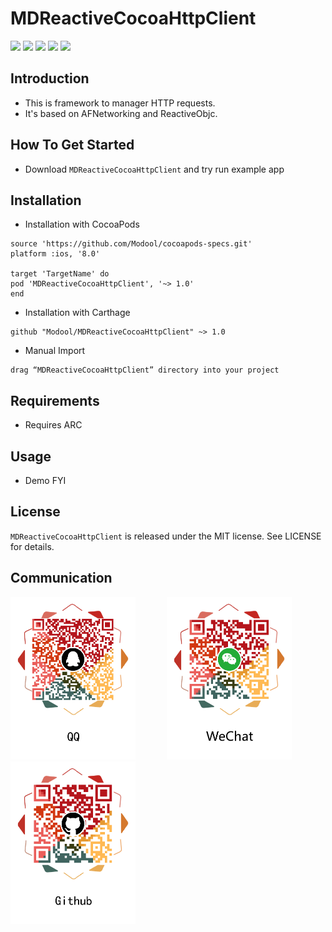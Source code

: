 # MDReactiveCocoaHttpClient

[![](https://img.shields.io/travis/rust-lang/rust.svg?style=flat)](https://github.com/Modool)
[![](https://img.shields.io/badge/language-Object--C-1eafeb.svg?style=flat)](https://developer.apple.com/Objective-C)
[![](https://img.shields.io/badge/license-MIT-353535.svg?style=flat)](https://developer.apple.com/iphone/index.action)
[![](https://img.shields.io/badge/platform-iOS-lightgrey.svg?style=flat)](https://github.com/Modool)
[![](https://img.shields.io/badge/QQ群-662988771-red.svg)](http://wpa.qq.com/msgrd?v=3&uin=662988771&site=qq&menu=yes)

## Introduction

- This is framework to manager HTTP requests. 
- It's based on AFNetworking and ReactiveObjc.

## How To Get Started

* Download `MDReactiveCocoaHttpClient` and try run example app

## Installation


* Installation with CocoaPods

```
source 'https://github.com/Modool/cocoapods-specs.git'
platform :ios, '8.0'

target 'TargetName' do
pod 'MDReactiveCocoaHttpClient', '~> 1.0'
end
```

* Installation with Carthage

```
github "Modool/MDReactiveCocoaHttpClient" ~> 1.0
```

* Manual Import

```
drag “MDReactiveCocoaHttpClient” directory into your project

```

## Requirements
- Requires ARC

## Usage

* Demo FYI 

## License
`MDReactiveCocoaHttpClient` is released under the MIT license. See LICENSE for details.

## Communication

<img src="https://github.com/Modool/Resources/blob/master/images/social/qq_1000.png?raw=true" width=200><img style="margin:0px 50px 0px 50px" src="https://github.com/Modool/Resources/blob/master/images/social/wechat_1000.png?raw=true" width=200><img src="https://github.com/Modool/Resources/blob/master/images/social/github_1000.png?raw=true" width=200>
